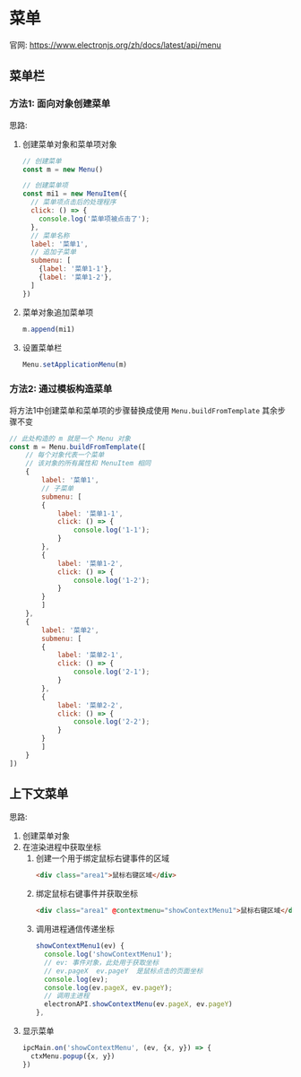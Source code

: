# 菜单

官网: <https://www.electronjs.org/zh/docs/latest/api/menu>

## 菜单栏

### 方法1: 面向对象创建菜单

思路:

1. 创建菜单对象和菜单项对象
   ```js
   // 创建菜单
   const m = new Menu()

   // 创建菜单项
   const mi1 = new MenuItem({
     // 菜单项点击后的处理程序
     click: () => {
       console.log('菜单项被点击了');
     },
     // 菜单名称
     label: '菜单1',
     // 追加子菜单
     submenu: [
       {label: '菜单1-1'},
       {label: '菜单1-2'},
     ]
   })
   ```
2. 菜单对象追加菜单项
   ```js
   m.append(mi1)
   ```
3. 设置菜单栏
   ```js
   Menu.setApplicationMenu(m)
   ```

### 方法2: 通过模板构造菜单

将方法1中创建菜单和菜单项的步骤替换成使用 `Menu.buildFromTemplate` 其余步骤不变

```js
// 此处构造的 m 就是一个 Menu 对象
const m = Menu.buildFromTemplate([
    // 每个对象代表一个菜单
    // 该对象的所有属性和 MenuItem 相同
    {
        label: '菜单1',
        // 子菜单
        submenu: [
        {
            label: '菜单1-1',
            click: () => {
                console.log('1-1');
            }
        },
        {
            label: '菜单1-2',
            click: () => {
                console.log('1-2');
            }
        }
        ]
    },
    {
        label: '菜单2',
        submenu: [
        {
            label: '菜单2-1',
            click: () => {
                console.log('2-1');
            }
        },
        {
            label: '菜单2-2',
            click: () => {
                console.log('2-2');
            }
        }
        ]
    }
])
```

## 上下文菜单

思路:

1. 创建菜单对象
2. 在渲染进程中获取坐标
   1. 创建一个用于绑定鼠标右键事件的区域
      ```html
      <div class="area1">鼠标右键区域</div>
      ```
   2. 绑定鼠标右键事件并获取坐标
      ```html
      <div class="area1" @contextmenu="showContextMenu1">鼠标右键区域</div>
      ```
   3. 调用进程通信传递坐标
      ```js
      showContextMenu1(ev) {
        console.log('showContextMenu1');
        // ev: 事件对象，此处用于获取坐标
        // ev.pageX  ev.pageY  是鼠标点击的页面坐标
        console.log(ev);
        console.log(ev.pageX, ev.pageY);
        // 调用主进程
        electronAPI.showContextMenu(ev.pageX, ev.pageY)
      },
      ```
3. 显示菜单
   ```js
   ipcMain.on('showContextMenu', (ev, {x, y}) => {
     ctxMenu.popup({x, y})
   })
   ```
